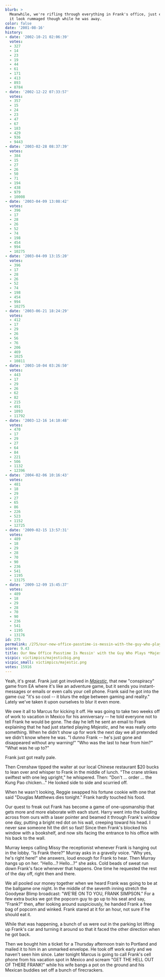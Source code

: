 ```yaml
---
blurb: >
  Meanwhile, we're rifling through everything in Frank's office, just enough to make
  it look rummaged though while he was away.
color: false
date: '2001-08-16'
history:
- date: '2002-10-21 02:06:39'
  votes:
  - 327
  - 14
  - 23
  - 19
  - 44
  - 61
  - 171
  - 413
  - 893
  - 8784
- date: '2002-12-22 07:33:57'
  votes:
  - 357
  - 15
  - 24
  - 23
  - 47
  - 67
  - 183
  - 429
  - 936
  - 9443
- date: '2003-02-28 08:37:39'
  votes:
  - 384
  - 15
  - 27
  - 26
  - 50
  - 71
  - 194
  - 438
  - 979
  - 10008
- date: '2003-04-09 13:08:42'
  votes:
  - 396
  - 17
  - 28
  - 26
  - 52
  - 74
  - 198
  - 454
  - 994
  - 10275
- date: '2003-04-09 13:15:20'
  votes:
  - 396
  - 17
  - 28
  - 26
  - 52
  - 74
  - 198
  - 454
  - 994
  - 10275
- date: '2003-06-21 18:24:29'
  votes:
  - 412
  - 17
  - 29
  - 26
  - 56
  - 76
  - 206
  - 469
  - 1025
  - 10811
- date: '2003-10-04 03:26:50'
  votes:
  - 443
  - 17
  - 29
  - 26
  - 62
  - 82
  - 215
  - 491
  - 1093
  - 11792
- date: '2003-12-16 14:10:48'
  votes:
  - 470
  - 17
  - 29
  - 27
  - 64
  - 84
  - 221
  - 506
  - 1132
  - 12396
- date: '2004-02-06 10:16:43'
  votes:
  - 481
  - 18
  - 29
  - 27
  - 65
  - 86
  - 226
  - 523
  - 1152
  - 12725
- date: '2009-02-15 13:57:31'
  votes:
  - 489
  - 18
  - 29
  - 28
  - 70
  - 90
  - 236
  - 541
  - 1195
  - 13175
- date: '2009-12-09 15:45:37'
  votes:
  - 489
  - 18
  - 29
  - 28
  - 70
  - 90
  - 236
  - 541
  - 1195
  - 13176
id: 275
permalink: /275/our-new-office-passtime-is-messin-with-the-guy-who-plays-majestic/
score: 9.43
title: Our New Office Passtime Is Messin' with the Guy Who Plays *Majestic*
vicpic: victimpics/majesticbig.png
vicpic_small: victimpics/majestic.png
votes: 15916
---
```


Yeah, it's great. Frank just got involved in
[*Majestic*](http://web.archive.org/web/20010816000000/http://www.gamespy.com/e3/maj/),
that new "conspiracy" game from EA where it's like an adventure game,
but it sends you instant-messages or emails or even calls your cell
phone. Frank said he got into the game cuz "it's so cool -- it blurs the
edge between gaming and reality." Lately we've taken it upon ourselves
to blur it even more.

We owe it all to Marcus for kicking it off. He was going to take two
weeks off of work to vacation in Mexico for his anniversary -- he told
everyone not to tell Frank he would be gone. The day he left he sent an
email to Frank explaining that he had just started playing *Majestic*,
and he was really onto something. When he didn't show up for work the
next day we all pretended we didn't know where he was. "I dunno Frank --
he's just gone and disappeared without any warning!" "Who was the last
to hear from him?" "What was he up to?"

Frank just got really pale.

Then Crenshaw tipped the waiter at our local Chinese restaurant $20
bucks to lean over and whisper to Frank in the middle of lunch. "The
crane strikes swiftest with one leg upright," he whispered. Then: "Don't
... order ... the Kung Pao chicken..." He looked side to side and
scurried off.

When he wasn't looking, Reggie swapped his fortune cookie with one that
said "Douglas Matthews dies tonight." Frank hardly touched his food.

Our quest to freak out Frank has become a game of one-upsmanship that
gets more and more elaborate with each stunt. Harry went into the
building across from ours with a laser pointer and beamed it through
Frank's window one day, putting a bright red dot on his wall, creeping
toward his head. I never saw someone hit the dirt so fast! Since then
Frank's blocked his window with a bookshelf, and now sits facing the
entrance to his office with his back to the wall.

Murray keeps calling Missy the receptionist whenever Frank is hanging
out in the lobby. "Is Frank there?" Murray asks in a gravelly voice.
"Why yes, he's right here!" she answers, loud enough for Frank to hear.
Then Murray hangs up on her. "Hello...? Hello...?" she asks. Cold beads
of sweat run down Frank's face whenever that happens. One time he
requested the rest of the day off, right then and there.

We all pooled our money together when we heard Frank was going to be at
the ballgame one night. In the middle of the seventh inning stretch the
Goodyear Blimp broadcast: "WE'RE ON TO YOU, FRANK SIMPSON." For a few
extra bucks we got the popcorn guy to go up to his seat and say,
"Frank?" then, after looking around suspiciously, he handed Frank a free
bag of popcorn and winked. Frank stared at it for an hour, not sure if
he should eat it.

While that was happening, a bunch of us were out in the parking lot
lifting up Frank's car and turning it around so that it faced the other
direction when he got back.

Then we bought him a ticket for a Thursday afternoon train to Portland
and mailed it to him in an unmarked envelope. He took off work early and
we haven't seen him since. Later tonight Marcus is going to call Frank's
cell phone from his vacation spot in Mexico and scream "GET THE HELL OUT
OF THERE FRANK!" while his wife bangs a pot on the ground and his
Mexican buddies set off a bunch of firecrackers.
